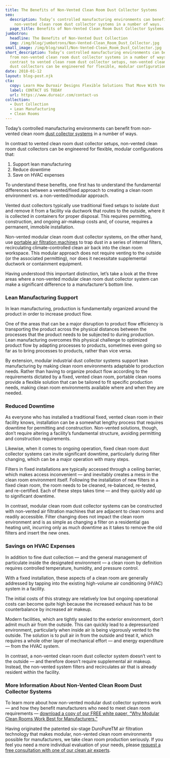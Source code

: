 ```yaml
---
title: The Benefits of Non-Vented Clean Room Dust Collector Systems
seo:
  description: Today’s controlled manufacturing environments can benefit from
    non-vented clean room dust collector systems in a number of ways.
  page_title: Benefits of Non-Vented Clean Room Dust Collector Systems
jumbotron:
  headline: The Benefits of Non-Vented Dust Collection
  img: /img/blog/jumbotrons/Non-Vented-Clean_Room_Dust_Collector.jpg
small_image: /img/blog/small/Non-Vented-Clean_Room_Dust_Collector.jpg
short_description: Today’s controlled manufacturing environments can benefit
  from non-vented clean room dust collector systems in a number of ways.  In
  contrast to vented clean room dust collector setups, non-vented clean room
  dust collectors can be engineered for flexible, modular configurations.
date: 2018-01-12
layout: blog-post.njk
cta:
  copy: Learn How Duroair Designs Flexible Solutions That Move With Your Workflow
  label: CONTACT US TODAY
  url: https://www.duroair.com/contact-us
collection:
  - Dust Collection
  - Lean Manufacturing
  - Clean Rooms
---
```

Today’s controlled manufacturing environments can benefit from non-vented clean room [dust collector systems](https://www.duroair.com/products/durocollector) in a number of ways.

In contrast to vented clean room dust collector setups, non-vented clean room dust collectors can be engineered for flexible, modular configurations that:

1. Support lean manufacturing
2. Reduce downtime
3. Save on HVAC expenses

To understand these benefits, one first has to understand the fundamental differences between a vented/fixed approach to creating a clean room environment vs. a non-vented/modular approach.

Vented dust collectors typically use traditional fixed setups to isolate dust and remove it from a facility via ductwork that routes to the outside, where it is collected in containers for proper disposal. This requires permitting, construction, and ongoing air-makeup costs and, of course, requires a permanent, immobile installation.

Non-vented modular clean room dust collector systems, on the other hand, use [portable air filtration machines](https://www.duroair.com/technologies-solutions/non-vented-air-recycling-filtration-solutions/) to trap dust in a series of internal filters, recirculating climate-controlled clean air back into the clean room workspace. This modular approach does not require venting to the outside (or the associated permitting), nor does it necessitate supplemental ductwork or containment equipment.

Having understood this important distinction, let’s take a look at the three areas where a non-vented modular clean room dust collector system can make a significant difference to a manufacturer’s bottom line.

### Lean Manufacturing Support

In lean manufacturing, production is fundamentally organized around the product in order to increase product flow.

One of the areas that can be a major disruption to product flow efficiency is transporting the product across the physical distances between the processes that the product needs to be subjected to during production. Lean manufacturing overcomes this physical challenge to optimized product flow by adapting processes to products, sometimes even going so far as to bring processes to products, rather than vice versa.

By extension, modular industrial dust collector systems support lean manufacturing by making clean room environments adaptable to production needs. Rather than having to organize product flow according to the requirements dictated by a fixed, vented clean room, portable clean rooms provide a flexible solution that can be tailored to fit specific production needs, making clean room environments available where and when they are needed.

### Reduced Downtime

As everyone who has installed a traditional fixed, vented clean room in their facility knows, installation can be a somewhat lengthy process that requires downtime for permitting and construction. Non-vented solutions, though, don’t require altering a facility’s fundamental structure, avoiding permitting and construction requirements.

Likewise, when it comes to ongoing operation, fixed clean room dust collector systems can invite significant downtime, particularly during filter changing, which can be a major operation with many steps.

Filters in fixed installations are typically accessed through a ceiling barrier, which makes access inconvenient — and inevitably creates a mess in the clean room environment itself. Following the installation of new filters in a fixed clean room, the room needs to be cleaned, re-balanced, re-tested, and re-certified. Each of these steps takes time — and they quickly add up to significant downtime.

In contrast, modular clean room dust collector systems can be constructed with non-vented air filtration machines that are adjacent to clean rooms and readily accessible. Filter changing does not impact the clean room environment and is as simple as changing a filter on a residential gas heating unit, incurring only as much downtime as it takes to remove the old filters and insert the new ones.

### Savings on HVAC Expenses

In addition to fine dust collection — and the general management of particulate inside the designated environment — a clean room by definition requires controlled temperature, humidity, and pressure control.

With a fixed installation, these aspects of a clean room are generally addressed by tapping into the existing high-volume air conditioning (HVAC) system in a facility.

The initial costs of this strategy are relatively low but ongoing operational costs can become quite high because the increased exhaust has to be counterbalance by increased air makeup.

Modern facilities, which are tightly sealed to the exterior environment, don’t admit much air from the outside. This can quickly lead to a depressurized environment, particularly when inside air is being vigorously vented to the outside. The solution is to pull air in from the outside and treat it, which requires a whole other layer of mechanical effort — and energy expenditure — from the HVAC system.

In contrast, a non-vented clean room dust collector system doesn’t vent to the outside — and therefore doesn’t require supplemental air makeup. Instead, the non-vented system filters and recirculates air that is already resident within the facility.

### More Information About Non-Vented Clean Room Dust Collector Systems

To learn more about how non-vented modular dust collector systems work — and how they benefit manufacturers who need to meet clean room requirements — [download a copy of our FREE white paper, “Why Modular Clean Rooms Work Best for Manufacturers.”](https://www.duroair.com/resources/whitepapers/modular-clean-rooms-manufacturers)

Having originated the patented six-stage DuroPureTM air filtration technology that makes modular, non-vented clean room environments possible for manufacturers, we take clean room production seriously. If you feel you need a more individual evaluation of your needs, please [request a free consultation with one of our clean air experts](https://www.duroair.com/request-consultation/).